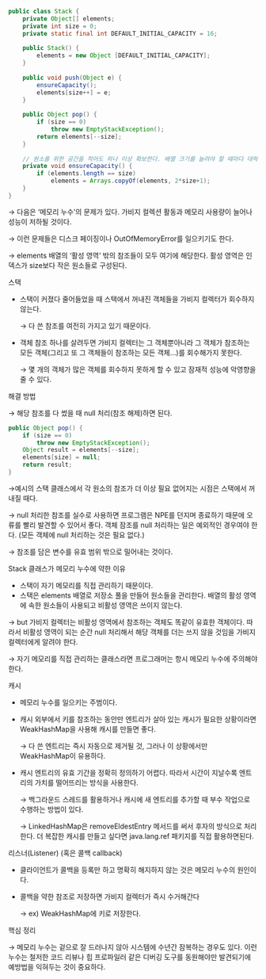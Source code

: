 ```java
public class Stack {
	private Object[] elements;
	private int size = 0;
	private static final int DEFAULT_INITIAL_CAPACITY = 16;
	
	public Stack() {
		elements = new Object [DEFAULT_INITIAL_CAPACITY];
	}
	
	public void push(Object e) {
		ensureCapacity();
		elements[size++] = e;
	}
	
	public Object pop() {
		if (size == 0)
			throw new EmptyStackException();
		return elements[--size];
	}
	
	// 원소를 위한 공간을 적어도 하나 이상 확보한다. 배열 크기를 늘려야 할 때마다 대략 두배씩 늘린다.
	private void ensureCapacity() {
		if (elements.length == size)
			elements = Arrays.copyOf(elements, 2*size+1);
	}
}
```

→ 다음은 ‘메모리 누수’의 문제가 있다. 가비지 컬렉션 활동과 메모리 사용량이 늘어나 성능이 저하될 것이다.

→ 이런 문제들은 디스크 페이징이나 OutOfMemoryError를 일으키기도 한다.

→ elements 배열의 ‘활성 영역’ 밖의 참조들이 모두 여기에 해당한다. 활성 영역은 인덱스가 size보다 작은 원소들로 구성된다. 

스택

- 스택이 커졌다 줄어들었을 때 스택에서 꺼내진 객체들을 가비지 컬렉터가 회수하지 않는다.
    
    → 다 쓴 참조를 여전히 가지고 있기 때문이다.
    
- 객체 참조 하나를 살려두면 가비지 컬렉터는 그 객체뿐아니라 그 객체가 참조하는 모든 객체(그리고 또 그 객체들이 참조하는 모든 객체…)를 회수해가지 못한다.
    
    → 몇 개의 객체가 많은 객체를 회수하지 못하게 할 수 있고 잠재적 성능에 악영향을 줄 수 있다.
    

해결 방법

→ 해당 참조를 다 썼을 때 null 처리(참조 해제)하면 된다.

```java
public Object pop() {
	if (size == 0)
		throw new EmptyStackException();
	Object result = elements[--size];
	elements[size] = null;
	return result;
}
```

→예시의 스택 클래스에서 각 원소의 참조가 더 이상 필요 없어지는 시점은 스택에서 꺼내질 때다.

→ null 처리한 참조를 실수로 사용하면 프로그램은 NPE를 던지며 종료하기 때문에 오류를 빨리 발견할 수 있어서 좋다. 객체 잠조를 null 처리하는 일은 예외적인 경우여야 한다. (모든 객체에 null 처리하는 것은 필요 없다.)

→ 참조를 담은 변수를 유효 범위 밖으로 밀어내는 것이다.

Stack 클래스가 메모리 누수에 약한 이유

- 스택이 자기 메모리를 직접 관리하기 때문이다.
- 스택은 elements 배열로 저장소 풀을 만들어 원소들을 관리한다. 배열의 활성 영역에 속한 원소들이 사용되고 비활성 영역은 쓰이지 않는다.

→ but 가비지 컬렉터는 비활성 영역에서 참조하는 객체도 똑같이 유효한 객체이다. 따라서 비활성 영역이 되는 순간 null 처리해서 해당 객체를 더는 쓰지 않을 것임을 가비지 컬렉터에게 알려야 한다.

→ 자기 메모리를 직접 관리하는 클래스라면 프로그래머는 항시 메모리 누수에 주의해야 한다.

캐시

- 메모리 누수를 일으키는 주범이다.
- 캐시 외부에서 키를 참조하는 동안만 엔트리가 살아 있는 캐시가 필요한 상황이라면 WeakHashMap을 사용해 캐시를 만들면 좋다.
    
    → 다 쓴 엔트리는 즉시 자동으로 제거될 것, 그러나 이 상황에서만 WeakHashMap이 유용하다.
    
- 캐시 엔트리의 유효 기간을 정확히 정의하기 어렵다. 따라서 시간이 지날수록 엔트리의 가치를 떨어뜨리는 방식을 사용한다.
    
    → 백그라운드 스레드를 활용하거나 캐시에 새 엔트리를 추가할 때 부수 작업으로 수행하는 방법이 있다. 
    
    → LinkedHashMap은 removeEldestEntry 메서드를 써서 후자의 방식으로 처리한다. 더 복잡한 캐시를 만들고 싶다면 java.lang.ref 패키지를 직접 활용하면된다.
    

리스너(Listener) (혹은 콜백 callback)

- 클라이언트가 콜백을 등록만 하고 명확히 해지하지 않는 것은 메모리 누수의 원인이다.
- 콜백을 약한 참조로 저장하면 가비지 컬렉터가 즉시 수거해간다
    
    → ex) WeakHashMap에 키로 저장한다.
    

핵심 정리

→ 메모리 누수는 겉으로 잘 드러나지 않아 시스템에 수년간 잠복하는 경우도 있다. 이런 누수는 철저한 코드 리뷰나 힙 프로파일러 같은 디버깅 도구를 동원해야만 발견되기에 예방법을 익혀두는 것이 중요하다.
